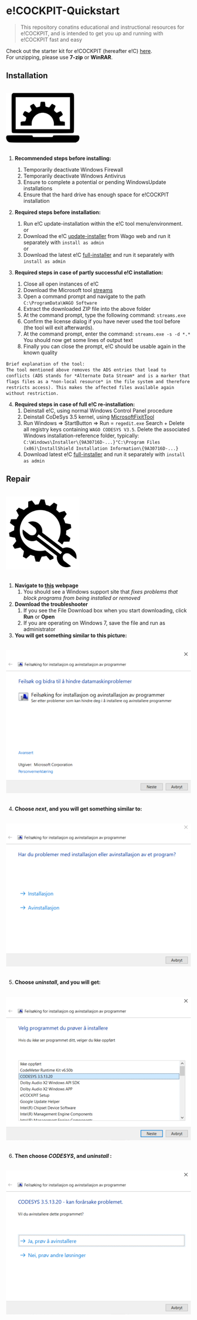 # e!COCKPIT-Quickstart
>This repository conatins educational and instructional resources for e!COCKPIT, and is intended to get you up and running with e!COCKPIT fast and easy

Check out the starter kit for e!COCKPIT (hereafter e!C) [here](https://www.wago.com/global/d/12984).\
For unzipping, please use **7-zip** or **WinRAR**.


## Installation
<div align="left">
   <br>
  <img src="img\05_install_and_check_it_out.png" width="200"><br><br>
</div>

1. **Recommended steps before installing:**
   1. Temporarily deactivate Windows Firewall
   2. Temporarily deactivate Windows Antivirus
   3. Ensure to complete a potential or pending WindowsUpdate installations
   4. Ensure that the hard drive has enough space for e!COCKPIT installation


2. **Required steps before installation:**
   1. Run e!C update-installation within the e!C tool menu/environment.\
   or
   2. Download the e!C [update-installer](https://www.wago.com/global/requestDirectDownload?downloadFile=swreg_ecockpit) from Wago web and run it separately with `install as admin`  
   or
   3. Download the latest e!C [full-installer](https://wago.sharefile.eu/d-sd68a97c766646cb8) and run it separately with `install as admin`   


3. **Required steps in case of partly successful e!C installation:**
   1. Close all open instances of e!C
   2. Download the Microsoft tool [streams](https://docs.microsoft.com/en-us/sysinternals/downloads/streams)
   3. Open a command prompt and navigate to the path `C:\ProgramData\WAGO Software`
   4. Extract the downloaded ZIP file into the above folder
   5. At the command prompt, type the following command: `streams.exe`
   6. Confirm the license dialog if you have never used the tool before (the tool will exit afterwards).
   7. At the command prompt, enter the command: `streams.exe -s -d *.*`\
      You should now get some lines of output text
   8. Finally you can close the prompt, e!C should be usable again in the known quality

```
Brief explanation of the tool:
The tool mentioned above removes the ADS entries that lead to conflicts (ADS stands for *Alternate Data Stream* and is a marker that flags files as a *non-local resource* in the file system and therefore restricts access). This makes the affected files available again without restriction.
```

4. **Required steps in case of full e!C re-installation:**
   1. Deinstall e!C, using normal Windows Control Panel procedure
   2. Deinstall CoDeSys 3.5 kernel, using [MicrosoftFixitTool](https://support.microsoft.com/en-us/mats/program_install_and_uninstall)
   3. Run Windows => StartButton => Run =  `regedit.exe` Search + Delete all registry keys containing `WAGO CODESYS V3.5`. Delete the associated Windows installation-reference folder, typically: `C:\Windows\Installer\{9A30716D-...}"C:\Program Files (x86)\InstallShield Installation Information\{9A30716D-...}`
   4. Download latest e!C [full-installer](https://wago.sharefile.eu/d-sd68a97c766646cb8) and run it separately with `install as admin`    


## Repair
<div align="left">
   <br>
  <img src="img\06_repair.png" width="200"><br><br>
</div>

1. **Navigate to [this](https://support.microsoft.com/en-us/mats/program_install_and_uninstall) webpage**
   1. You should see a Windows support site that *fixes problems that block programs from being installed or removed*
2. **Download the troubleshooter**
   1. If you see the File Download box when you start downloading, click **Run** or **Open**
   2. If you are operating on Windows 7, save the file and run as administrator
3. **You will get something similar to this picture:**
<div align="center">
   <br>
  <img src="img\01_start.PNG"><br><br>
</div>

4. **Choose *next*, and you will get something similar to:**
<div align="center">
   <br>
  <img src="img\02_whats_your_problem_bro.PNG"><br><br>
</div>

5. **Choose *uninstall*, and you will get:**
<div align="center">
   <br>
  <img src="img\03_choose_something_for_gods_sake!.PNG"><br><br>
</div>

6. **Then choose *CODESYS*, and *uninstall* :**
<div align="center">
   <br>
  <img src="img\04_be_smart_dude.PNG"><br><br>
</div>
